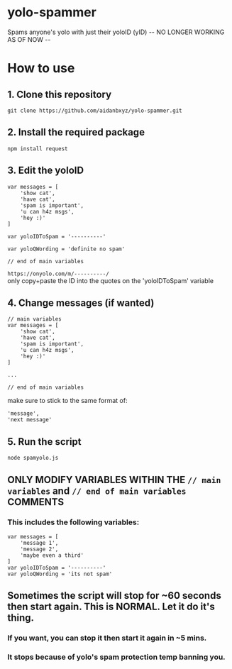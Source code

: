 # yolo-spammer
 Spams anyone's yolo with just their yoloID (yID)
 -- NO LONGER WORKING AS OF NOW --

# How to use
## 1. Clone this repository  
 `git clone https://github.com/aidanbxyz/yolo-spammer.git`  
## 2. Install the required package  
 ```
npm install request
 ```
## 3. Edit the yoloID  
 ```// main variables
 var messages = [
     'show cat',
     'have cat',
     'spam is important',
     'u can h4z msgs',
     'hey :)'
 ]
 
 var yoloIDToSpam = '----------'
 
 var yoloQWording = 'definite no spam'
 
 // end of main variables
 ```
 `https://onyolo.com/m/----------/`  
 only copy+paste the ID into the quotes on the 'yoloIDToSpam' variable  
## 4. Change messages (if wanted)  
 ```
 // main variables
 var messages = [
     'show cat',
     'have cat',
     'spam is important',
     'u can h4z msgs',
     'hey :)'
 ]
 
 ...
 
 // end of main variables
 ```
 make sure to stick to the same format of:  
 ```
 'message',
 'next message'
 ```
## 5. Run the script
 `node spamyolo.js`  
  
    
      
 ## ONLY MODIFY VARIABLES WITHIN THE `// main variables` and `// end of main variables` COMMENTS  
 ### This includes the following variables:
 ```
 var messages = [
     'message 1',
     'message 2',
     'maybe even a third'
 ]
 var yoloIDToSpam = '----------'
 var yoloQWording = 'its not spam'
 ```
   
     
       
 ## Sometimes the script will stop for ~60 seconds then start again. This is NORMAL. Let it do it's thing.  
 ### If you want, you can stop it then start it again in ~5 mins.  
 ### It stops because of yolo's spam protection temp banning you.  
